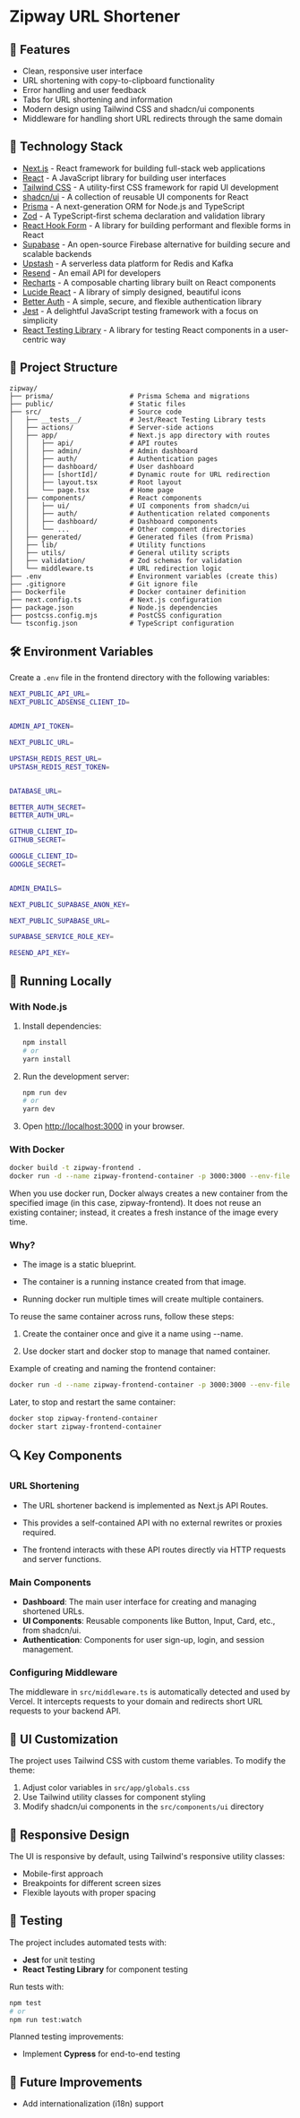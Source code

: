 # Zipway URL Shortener

## 🚀 Features

- Clean, responsive user interface
- URL shortening with copy-to-clipboard functionality
- Error handling and user feedback
- Tabs for URL shortening and information
- Modern design using Tailwind CSS and shadcn/ui components
- Middleware for handling short URL redirects through the same domain

## 🔧 Technology Stack

- [Next.js](https://nextjs.org/) - React framework for building full-stack web applications
- [React](https://reactjs.org/) - A JavaScript library for building user interfaces
- [Tailwind CSS](https://tailwindcss.com/) - A utility-first CSS framework for rapid UI development
- [shadcn/ui](https://ui.shadcn.com/) - A collection of reusable UI components for React
- [Prisma](https://www.prisma.io/) - A next-generation ORM for Node.js and TypeScript
- [Zod](https://zod.dev/) - A TypeScript-first schema declaration and validation library
- [React Hook Form](https://react-hook-form.com/) - A library for building performant and flexible forms in React
- [Supabase](https://supabase.io/) - An open-source Firebase alternative for building secure and scalable backends
- [Upstash](https://upstash.com/) - A serverless data platform for Redis and Kafka
- [Resend](https://resend.com/) - An email API for developers
- [Recharts](https://recharts.org/) - A composable charting library built on React components
- [Lucide React](https://lucide.dev/) - A library of simply designed, beautiful icons
- [Better Auth](https://better-auth.dev/) - A simple, secure, and flexible authentication library
- [Jest](https://jestjs.io/) - A delightful JavaScript testing framework with a focus on simplicity
- [React Testing Library](https://testing-library.com/) - A library for testing React components in a user-centric way

## 📁 Project Structure

```
zipway/
├── prisma/                   # Prisma Schema and migrations
├── public/                   # Static files
├── src/                      # Source code
│   ├── __tests__/            # Jest/React Testing Library tests
│   ├── actions/              # Server-side actions
│   ├── app/                  # Next.js app directory with routes
│   │   ├── api/              # API routes
│   │   ├── admin/            # Admin dashboard
│   │   ├── auth/             # Authentication pages
│   │   ├── dashboard/        # User dashboard
│   │   ├── [shortId]/        # Dynamic route for URL redirection
│   │   ├── layout.tsx        # Root layout
│   │   └── page.tsx          # Home page
│   ├── components/           # React components
│   │   ├── ui/               # UI components from shadcn/ui
│   │   ├── auth/             # Authentication related components
│   │   ├── dashboard/        # Dashboard components
│   │   └── ...               # Other component directories
│   ├── generated/            # Generated files (from Prisma)
│   ├── lib/                  # Utility functions
│   ├── utils/                # General utility scripts
│   ├── validation/           # Zod schemas for validation
│   └── middleware.ts         # URL redirection logic
├── .env                      # Environment variables (create this)
├── .gitignore                # Git ignore file
├── Dockerfile                # Docker container definition
├── next.config.ts            # Next.js configuration
├── package.json              # Node.js dependencies
├── postcss.config.mjs        # PostCSS configuration
└── tsconfig.json             # TypeScript configuration
```

## 🛠️ Environment Variables

Create a `.env` file in the frontend directory with the following variables:

```bash
NEXT_PUBLIC_API_URL=
NEXT_PUBLIC_ADSENSE_CLIENT_ID=


ADMIN_API_TOKEN=

NEXT_PUBLIC_URL=

UPSTASH_REDIS_REST_URL=
UPSTASH_REDIS_REST_TOKEN=


DATABASE_URL=

BETTER_AUTH_SECRET=
BETTER_AUTH_URL=

GITHUB_CLIENT_ID=
GITHUB_SECRET=

GOOGLE_CLIENT_ID=
GOOGLE_SECRET=


ADMIN_EMAILS=

NEXT_PUBLIC_SUPABASE_ANON_KEY=

NEXT_PUBLIC_SUPABASE_URL=

SUPABASE_SERVICE_ROLE_KEY=

RESEND_API_KEY=
```

## 🚀 Running Locally

### With Node.js

1. Install dependencies:

   ```bash
   npm install
   # or
   yarn install
   ```

2. Run the development server:

   ```bash
   npm run dev
   # or
   yarn dev
   ```

3. Open [http://localhost:3000](http://localhost:3000) in your browser.

### With Docker

```bash
docker build -t zipway-frontend .
docker run -d --name zipway-frontend-container -p 3000:3000 --env-file .env zipway-frontend
```

When you use docker run, Docker always creates a new container from the specified image (in this case, zipway-frontend). It does not reuse an existing container; instead, it creates a fresh instance of the image every time.

### Why?

- The image is a static blueprint.

- The container is a running instance created from that image.

- Running docker run multiple times will create multiple containers.

To reuse the same container across runs, follow these steps:

1. Create the container once and give it a name using --name.

2. Use docker start and docker stop to manage that named container.

Example of creating and naming the frontend container:

```bash
docker run -d --name zipway-frontend-container -p 3000:3000 --env-file .env zipway-frontend
```

Later, to stop and restart the same container:

```bash
docker stop zipway-frontend-container
docker start zipway-frontend-container
```

## 🔍 Key Components

### URL Shortening

- The URL shortener backend is implemented as Next.js API Routes.

- This provides a self-contained API with no external rewrites or proxies required.

- The frontend interacts with these API routes directly via HTTP requests and server functions.

### Main Components

- **Dashboard**: The main user interface for creating and managing shortened URLs.
- **UI Components**: Reusable components like Button, Input, Card, etc., from shadcn/ui.
- **Authentication**: Components for user sign-up, login, and session management.

### Configuring Middleware

The middleware in `src/middleware.ts` is automatically detected and used by Vercel. It intercepts requests to your domain and redirects short URL requests to your backend API.

## 🎨 UI Customization

The project uses Tailwind CSS with custom theme variables. To modify the theme:

1. Adjust color variables in `src/app/globals.css`
2. Use Tailwind utility classes for component styling
3. Modify shadcn/ui components in the `src/components/ui` directory

## 📱 Responsive Design

The UI is responsive by default, using Tailwind's responsive utility classes:

- Mobile-first approach
- Breakpoints for different screen sizes
- Flexible layouts with proper spacing

## 🧪 Testing

The project includes automated tests with:

- **Jest** for unit testing
- **React Testing Library** for component testing

Run tests with:

```bash
npm test
# or
npm run test:watch
```

Planned testing improvements:

- Implement **Cypress** for end-to-end testing

## 🚧 Future Improvements

- Add internationalization (i18n) support
